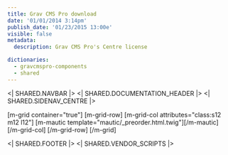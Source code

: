```yaml
---
title: Grav CMS Pro download
date: '01/01/2014 3:14pm'
publish_date: '01/23/2015 13:00e'
visible: false
metadata:
  description: Grav CMS Pro's Centre license

dictionaries:
  - gravcmspro-components
  - shared
---
```


<| SHARED.NAVBAR |>
<| SHARED.DOCUMENTATION_HEADER |>
<| SHARED.SIDENAV_CENTRE |>

[m-grid container="true"]
  [m-grid-row]
    [m-grid-col attributes="class:s12 m12 l12"]
      [m-mautic template="mautic/_preorder.html.twig"][/m-mautic]
    [/m-grid-col]
  [/m-grid-row]
[/m-grid]

<| SHARED.FOOTER |>
<| SHARED.VENDOR_SCRIPTS |>
